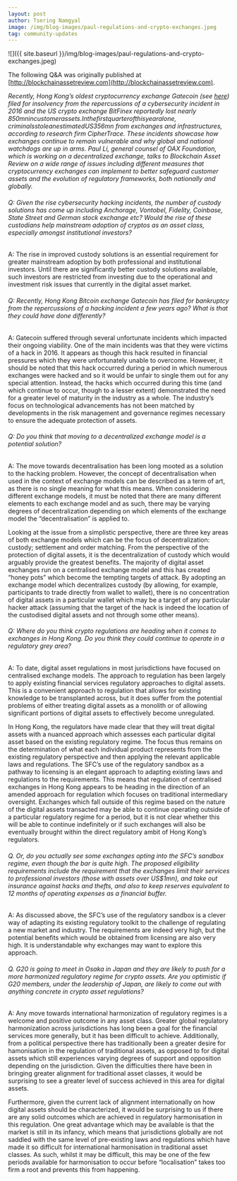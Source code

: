 ```yaml
---
layout: post
author: Tsering Namgyal
image: /img/blog-images/paul-regulations-and-crypto-exchanges.jpeg
tag: community-updates
---
```

![]({{ site.baseurl }}/img/blog-images/paul-regulations-and-crypto-exchanges.jpeg)

The following Q&A was originally published at [http://blockchainassetreview.com](http://blockchainassetreview.com).

_Recently, Hong Kong’s oldest cryptocurrency exchange Gatecoin (see [here](http://blockchainassetreview.com/investors-in-doldrums-as-hks-oldest-bitcoin-exchange-shuts-down/)) filed for insolvency from the repercussions of a cybersecurity incident in 2016 and the US crypto exchange BitFinex reportedly lost nearly $850mn in customer assets.In the first quarter of this year alone, criminals stole an estimated US$356mn from exchanges and infrastructures, according to research firm CipherTrace. These incidents showcase how exchanges continue to remain vulnerable and why global and national watchdogs are up in arms. Paul Li, general counsel of OAX Foundation, which is working on a decentralized exchange, talks to Blockchain Asset Review on a wide range of issues including different measures that cryptocurrency exchanges can implement to better safeguard customer assets and the evolution of regulatory frameworks, both nationally and globally._

###### Q: Given the rise cybersecurity hacking incidents, the number of custody solutions has come up including Anchorage, Vontobel, Fidelity, Coinbase, State Street and German stock exchange etc? Would the rise of these custodians help mainstream adoption of cryptos as an asset class, especially amongst institutional investors?

A: The rise in improved custody solutions is an essential requirement for greater mainstream adoption by both professional and institutional investors. Until there are significantly better custody solutions available, such investors are restricted from investing due to the operational and investment risk issues that currently in the digital asset market.

###### Q: Recently, Hong Kong Bitcoin exchange Gatecoin has filed for bankruptcy from the repercussions of a hacking incident a few years ago? What is that they could have done differently?

A: Gatecoin suffered through several unfortunate incidents which impacted their ongoing viability. One of the main incidents was that they were victims of a hack in 2016. It appears as though this hack resulted in financial pressures which they were unfortunately unable to overcome. However, it should be noted that this hack occurred during a period in which numerous exchanges were hacked and so it would be unfair to single them out for any special attention. Instead, the hacks which occurred during this time (and which continue to occur, though to a lesser extent) demonstrated the need for a greater level of maturity in the industry as a whole. The industry’s focus on technological advancements has not been matched by developments in the risk management and governance regimes necessary to ensure the adequate protection of assets.

###### Q: Do you think that moving to a decentralized exchange model is a potential solution?

A: The move towards decentralisation has been long mooted as a solution to the hacking problem. However, the concept of decentralisation when used in the context of exchange models can be described as a term of art, as there is no single meaning for what this means. When considering different exchange models, it must be noted that there are many different elements to each exchange model and as such, there may be varying degrees of decentralization depending on which elements of the exchange model the “decentralisation” is applied to.

Looking at the issue from a simplistic perspective, there are three key areas of both exchange models which can be the focus of decentralization: custody; settlement and order matching. From the perspective of the protection of digital assets, it is the decentralization of custody which would arguably provide the greatest benefits. The majority of digital asset exchanges run on a centralised exchange model and this has created “honey pots” which become the tempting targets of attack. By adopting an exchange model which decentralizes custody (by allowing, for example, participants to trade directly from wallet to wallet), there is no concentration of digital assets in a particular wallet which may be a target of any particular hacker attack (assuming that the target of the hack is indeed the location of the custodised digital assets and not through some other means).

###### Q: Where do you think crypto regulations are heading when it comes to exchanges in Hong Kong. Do you think they could continue to operate in a regulatory grey area?

A: To date, digital asset regulations in most jurisdictions have focused on centralised exchange models. The approach to regulation has been largely to apply existing financial services regulatory approaches to digital assets. This is a convenient approach to regulation that allows for existing knowledge to be transplanted across, but it does suffer from the potential problems of either treating digital assets as a monolith or of allowing significant portions of digital assets to effectively become unregulated.

In Hong Kong, the regulators have made clear that they will treat digital assets with a nuanced approach which assesses each particular digital asset based on the existing regulatory regime. The focus thus remains on the determination of what each individual product represents from the existing regulatory perspective and then applying the relevant applicable laws and regulations. The SFC’s use of the regulatory sandbox as a pathway to licensing is an elegant approach to adapting existing laws and regulations to the requirements. This means that regulation of centralised exchanges in Hong Kong appears to be heading in the direction of an amended approach for regulation which focuses on traditional intermediary oversight. Exchanges which fall outside of this regime based on the nature of the digital assets transacted may be able to continue operating outside of a particular regulatory regime for a period, but it is not clear whether this will be able to continue indefinitely or if such exchanges will also be eventually brought within the direct regulatory ambit of Hong Kong’s regulators.

###### Q. Or, do you actually see some exchanges opting into the SFC’s sandbox regime, even though the bar is quite high. The proposed eligibility requirements include the requirement that the exchanges limit their services to professional investors (those with assets over US$1mn), and take out insurance against hacks and thefts, and also to keep reserves equivalent to 12 months of operating expenses as a financial buffer.

A: As discussed above, the SFC’s use of the regulatory sandbox is a clever way of adapting its existing regulatory toolkit to the challenge of regulating a new market and industry. The requirements are indeed very high, but the potential benefits which would be obtained from licensing are also very high. It is understandable why exchanges may want to explore this approach.

###### Q. G20 is going to meet in Osaka in Japan and they are likely to push for a more harmonized regulatory regime for crypto assets. Are you optimistic if G20 members, under the leadership of Japan, are likely to come out with anything concrete in crypto asset regulations?

A: Any move towards international harmonization of regulatory regimes is a welcome and positive outcome in any asset class. Greater global regulatory harmonization across jurisdictions has long been a goal for the financial services more generally, but it has been difficult to achieve. Additionally, from a political perspective there has traditionally been a greater desire for hamonisation in the regulation of traditional assets, as opposed to for digital assets which still experiences varying degrees of support and opposition depending on the jurisdiction. Given the difficulties there have been in bringing greater alignment for traditional asset classes, it would be surprising to see a greater level of success achieved in this area for digital assets.

Furthermore, given the current lack of alignment internationally on how digital assets should be characterized, it would be surprising to us if there are any solid outcomes which are achieved in regulatory harmonisation in this regulation. One great advantage which may be available is that the market is still in its infancy, which means that jurisdictions globally are not saddled with the same level of pre-existing laws and regulations which have made it so difficult for international harmonisation in traditional asset classes. As such, whilst it may be difficult, this may be one of the few periods available for harmonisation to occur before “localisation” takes too firm a root and prevents this from happening.
